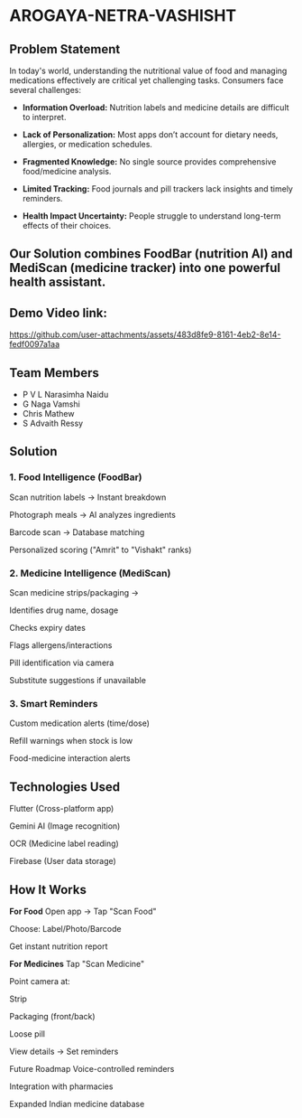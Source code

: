 # AROGAYA-NETRA-VASHISHT

## Problem Statement
In today's world, understanding the nutritional value of food and managing medications effectively are critical yet challenging tasks. Consumers face several challenges:

- **Information Overload:** Nutrition labels and medicine details are difficult to interpret.

- **Lack of Personalization:** Most apps don’t account for dietary needs, allergies, or medication schedules.

- **Fragmented Knowledge:** No single source provides comprehensive food/medicine analysis.

- **Limited Tracking:** Food journals and pill trackers lack insights and timely reminders.

- **Health Impact Uncertainty:** People struggle to understand long-term effects of their choices.

## Our Solution combines FoodBar (nutrition AI) and MediScan (medicine tracker) into one powerful health assistant.

## Demo Video link:
https://github.com/user-attachments/assets/483d8fe9-8161-4eb2-8e14-fedf0097a1aa


## Team Members
- P V L Narasimha Naidu
- G Naga Vamshi
- Chris Mathew
- S Advaith Ressy

## Solution
### 1. Food Intelligence (FoodBar)
Scan nutrition labels → Instant breakdown

Photograph meals → AI analyzes ingredients

Barcode scan → Database matching

Personalized scoring ("Amrit" to "Vishakt" ranks)

### 2. Medicine Intelligence (MediScan)
Scan medicine strips/packaging →

Identifies drug name, dosage

Checks expiry dates

Flags allergens/interactions

Pill identification via camera

Substitute suggestions if unavailable

### 3. Smart Reminders
Custom medication alerts (time/dose)

Refill warnings when stock is low

Food-medicine interaction alerts

## Technologies Used
Flutter (Cross-platform app)

Gemini AI (Image recognition)

OCR (Medicine label reading)

Firebase (User data storage)

## How It Works
**For Food**
Open app → Tap "Scan Food"

Choose: Label/Photo/Barcode

Get instant nutrition report

**For Medicines**
Tap "Scan Medicine"

Point camera at:

Strip

Packaging (front/back)

Loose pill

View details → Set reminders

Future Roadmap
Voice-controlled reminders

Integration with pharmacies

Expanded Indian medicine database
